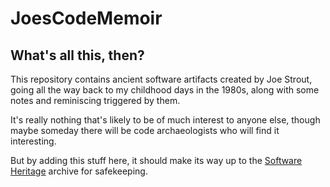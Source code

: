 # JoesCodeMemoir

## What's all this, then?

This repository contains ancient software artifacts created by Joe Strout, going all the way back to my childhood days in the 1980s, along with some notes and reminiscing triggered by them.

It's really nothing that's likely to be of much interest to anyone else, though maybe someday there will be code archaeologists who will find it interesting.

But by adding this stuff here, it should make its way up to the [Software Heritage](http://softwareheritage.org) archive for safekeeping.


